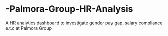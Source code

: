 # -Palmora-Group-HR-Analysis
A HR analytics dashboard to investigate gender pay gap, salary compliance e.t.c at Palmora Group
